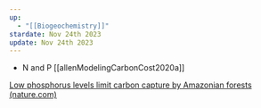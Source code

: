 ```yaml
---
up:
  - "[[Biogeochemistry]]"
stardate: Nov 24th 2023
update: Nov 24th 2023
---
```

- N and P [[allenModelingCarbonCost2020a]]

[Low phosphorus levels limit carbon capture by Amazonian forests (nature.com)](https://www.nature.com/articles/d41586-022-02106-y)
